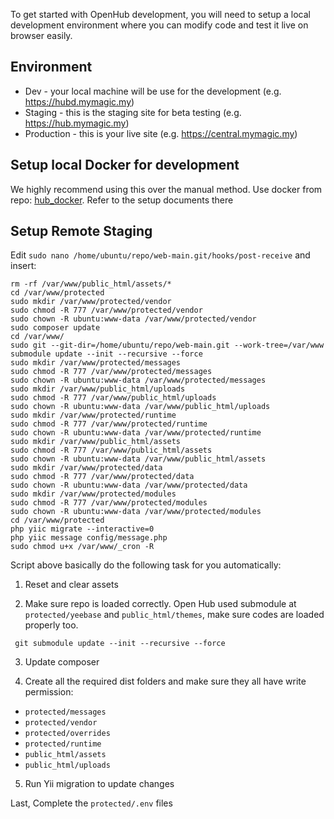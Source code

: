To get started with OpenHub development, you will need to setup a local development environment where you can modify code and test it live on browser easily.

## Environment
  * Dev - your local machine will be use for the development (e.g. https://hubd.mymagic.my)
  * Staging - this is the staging site for beta testing (e.g. https://hub.mymagic.my)
  * Production - this is your live site (e.g. https://central.mymagic.my)

## Setup local Docker for development
We highly recommend using this over the manual method. Use docker from repo: [hub_docker](https://github.com/mymagic/hub_docker). Refer to the setup documents there

## Setup Remote Staging
Edit `sudo nano /home/ubuntu/repo/web-main.git/hooks/post-receive` and insert:

```
rm -rf /var/www/public_html/assets/*
cd /var/www/protected
sudo mkdir /var/www/protected/vendor
sudo chmod -R 777 /var/www/protected/vendor
sudo chown -R ubuntu:www-data /var/www/protected/vendor
sudo composer update
cd /var/www/
sudo git --git-dir=/home/ubuntu/repo/web-main.git --work-tree=/var/www submodule update --init --recursive --force
sudo mkdir /var/www/protected/messages
sudo chmod -R 777 /var/www/protected/messages
sudo chown -R ubuntu:www-data /var/www/protected/messages
sudo mkdir /var/www/public_html/uploads
sudo chmod -R 777 /var/www/public_html/uploads
sudo chown -R ubuntu:www-data /var/www/public_html/uploads
sudo mkdir /var/www/protected/runtime
sudo chmod -R 777 /var/www/protected/runtime
sudo chown -R ubuntu:www-data /var/www/protected/runtime
sudo mkdir /var/www/public_html/assets
sudo chmod -R 777 /var/www/public_html/assets
sudo chown -R ubuntu:www-data /var/www/public_html/assets
sudo mkdir /var/www/protected/data
sudo chmod -R 777 /var/www/protected/data
sudo chown -R ubuntu:www-data /var/www/protected/data
sudo mkdir /var/www/protected/modules
sudo chmod -R 777 /var/www/protected/modules
sudo chown -R ubuntu:www-data /var/www/protected/modules
cd /var/www/protected
php yiic migrate --interactive=0
php yiic message config/message.php
sudo chmod u+x /var/www/_cron -R
```

Script above basically do the following task for you automatically:

1. Reset and clear assets

2. Make sure repo is loaded correctly.
Open Hub used submodule at `protected/yeebase` and `public_html/themes`, make sure codes are loaded properly too.

``` git submodule update --init --recursive --force```

3. Update composer

4. Create all the required dist folders and make sure they all have write permission:
  * `protected/messages`
  * `protected/vendor`
  * `protected/overrides`
  * `protected/runtime`
  * `public_html/assets`
  * `public_html/uploads`

5. Run Yii migration to update changes


Last, Complete the `protected/.env` files 